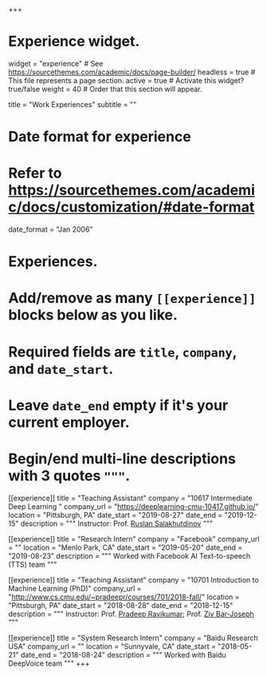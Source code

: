 +++
# Experience widget.
widget = "experience"  # See https://sourcethemes.com/academic/docs/page-builder/
headless = true  # This file represents a page section.
active = true  # Activate this widget? true/false
weight = 40  # Order that this section will appear.

title = "Work Experiences"
subtitle = ""

# Date format for experience
#   Refer to https://sourcethemes.com/academic/docs/customization/#date-format
date_format = "Jan 2006"

# Experiences.
#   Add/remove as many `[[experience]]` blocks below as you like.
#   Required fields are `title`, `company`, and `date_start`.
#   Leave `date_end` empty if it's your current employer.
#   Begin/end multi-line descriptions with 3 quotes `"""`.

[[experience]]
  title = "Teaching Assistant"
  company = "10617 Intermediate Deep Learning "
  company_url = "https://deeplearning-cmu-10417.github.io/"
  location = "Pittsburgh, PA"
  date_start = "2019-08-27"
  date_end = "2019-12-15"
  description = """
  Instructor: Prof. [Ruslan Salakhutdinov](http://www.cs.cmu.edu/~rsalakhu/) 
  """

[[experience]]
  title = "Research Intern"
  company = "Facebook"
  company_url = ""
  location = "Menlo Park, CA"
  date_start = "2019-05-20"
  date_end = "2019-08-23"
  description = """
  Worked with Facebook AI Text-to-speech (TTS) team 
  """

[[experience]]
  title = "Teaching Assistant"
  company = "10701 Introduction to Machine Learning (PhD)"
  company_url = "http://www.cs.cmu.edu/~pradeepr/courses/701/2018-fall/"
  location = "Pittsburgh, PA"
  date_start = "2018-08-28"
  date_end = "2018-12-15"
  description = """
  Instructor: Prof. [Pradeep Ravikumar](http://www.cs.cmu.edu/~pradeepr/); Prof. [Ziv Bar-Joseph](http://www.cs.cmu.edu/~zivbj/)
  """

[[experience]]
  title = "System Research Intern"
  company = "Baidu Research USA"
  company_url = ""
  location = "Sunnyvale, CA"
  date_start = "2018-05-21"
  date_end = "2018-08-24"
  description = """
  Worked with Baidu DeepVoice team 
  """
+++
